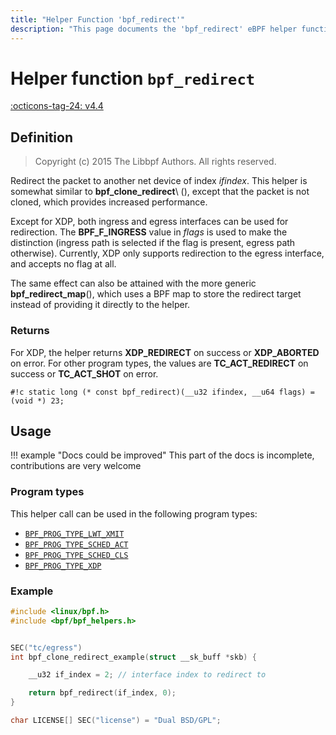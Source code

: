 ```yaml
---
title: "Helper Function 'bpf_redirect'"
description: "This page documents the 'bpf_redirect' eBPF helper function, including its definition, usage, program types that can use it, and examples."
---
```

# Helper function `bpf_redirect`

<!-- [FEATURE_TAG](bpf_redirect) -->
[:octicons-tag-24: v4.4](https://github.com/torvalds/linux/commit/27b29f63058d26c6c1742f1993338280d5a41dc6)
<!-- [/FEATURE_TAG] -->

## Definition

> Copyright (c) 2015 The Libbpf Authors. All rights reserved.


<!-- [HELPER_FUNC_DEF] -->
Redirect the packet to another net device of index _ifindex_. This helper is somewhat similar to **bpf_clone_redirect**\ (), except that the packet is not cloned, which provides increased performance.

Except for XDP, both ingress and egress interfaces can be used for redirection. The **BPF_F_INGRESS** value in _flags_ is used to make the distinction (ingress path is selected if the flag is present, egress path otherwise). Currently, XDP only supports redirection to the egress interface, and accepts no flag at all.

The same effect can also be attained with the more generic **bpf_redirect_map**(), which uses a BPF map to store the redirect target instead of providing it directly to the helper.

### Returns

For XDP, the helper returns **XDP_REDIRECT** on success or **XDP_ABORTED** on error. For other program types, the values are **TC_ACT_REDIRECT** on success or **TC_ACT_SHOT** on error.

`#!c static long (* const bpf_redirect)(__u32 ifindex, __u64 flags) = (void *) 23;`
<!-- [/HELPER_FUNC_DEF] -->

## Usage

!!! example "Docs could be improved"
    This part of the docs is incomplete, contributions are very welcome

### Program types

This helper call can be used in the following program types:

<!-- DO NOT EDIT MANUALLY -->
<!-- [HELPER_FUNC_PROG_REF] -->
 * [`BPF_PROG_TYPE_LWT_XMIT`](../program-type/BPF_PROG_TYPE_LWT_XMIT.md)
 * [`BPF_PROG_TYPE_SCHED_ACT`](../program-type/BPF_PROG_TYPE_SCHED_ACT.md)
 * [`BPF_PROG_TYPE_SCHED_CLS`](../program-type/BPF_PROG_TYPE_SCHED_CLS.md)
 * [`BPF_PROG_TYPE_XDP`](../program-type/BPF_PROG_TYPE_XDP.md)
<!-- [/HELPER_FUNC_PROG_REF] -->

### Example

```c
#include <linux/bpf.h>
#include <bpf/bpf_helpers.h>


SEC("tc/egress")
int bpf_clone_redirect_example(struct __sk_buff *skb) {

    __u32 if_index = 2; // interface index to redirect to

    return bpf_redirect(if_index, 0);
}

char LICENSE[] SEC("license") = "Dual BSD/GPL";
```
